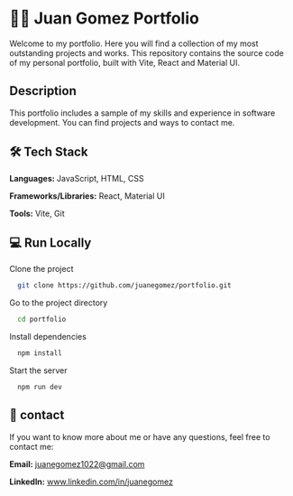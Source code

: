 # 👨‍💻 Juan Gomez Portfolio

Welcome to my portfolio. Here you will find a collection of my most outstanding projects and works. This repository contains the source code of my personal portfolio, built with Vite, React and Material UI.

## Description 

This portfolio includes a sample of my skills and experience in software development. You can find projects and ways to contact me.

## 🛠 Tech Stack

**Languages:** JavaScript, HTML, CSS

**Frameworks/Libraries:** React, Material UI

**Tools:** Vite, Git

## 💻 Run Locally

Clone the project

```bash
  git clone https://github.com/juanegomez/portfolio.git
```

Go to the project directory

```bash
  cd portfolio
```

Install dependencies

```bash
  npm install
```

Start the server

```bash
  npm run dev
```

## 📱 contact

If you want to know more about me or have any questions, feel free to contact me:

**Email:** juanegomez1022@gmail.com

**LinkedIn:** www.linkedin.com/in/juanegomez